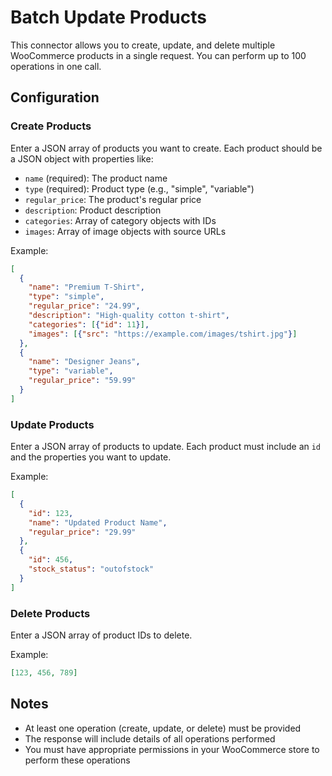 # Batch Update Products

This connector allows you to create, update, and delete multiple WooCommerce products in a single request. You can perform up to 100 operations in one call.

## Configuration

### Create Products
Enter a JSON array of products you want to create. Each product should be a JSON object with properties like:
- `name` (required): The product name
- `type` (required): Product type (e.g., "simple", "variable")
- `regular_price`: The product's regular price
- `description`: Product description
- `categories`: Array of category objects with IDs
- `images`: Array of image objects with source URLs

Example:
```json
[
  {
    "name": "Premium T-Shirt",
    "type": "simple",
    "regular_price": "24.99",
    "description": "High-quality cotton t-shirt",
    "categories": [{"id": 11}],
    "images": [{"src": "https://example.com/images/tshirt.jpg"}]
  },
  {
    "name": "Designer Jeans",
    "type": "variable",
    "regular_price": "59.99"
  }
]
```

### Update Products
Enter a JSON array of products to update. Each product must include an `id` and the properties you want to update.

Example:
```json
[
  {
    "id": 123,
    "name": "Updated Product Name",
    "regular_price": "29.99"
  },
  {
    "id": 456,
    "stock_status": "outofstock"
  }
]
```

### Delete Products
Enter a JSON array of product IDs to delete.

Example:
```json
[123, 456, 789]
```

## Notes
- At least one operation (create, update, or delete) must be provided
- The response will include details of all operations performed
- You must have appropriate permissions in your WooCommerce store to perform these operations